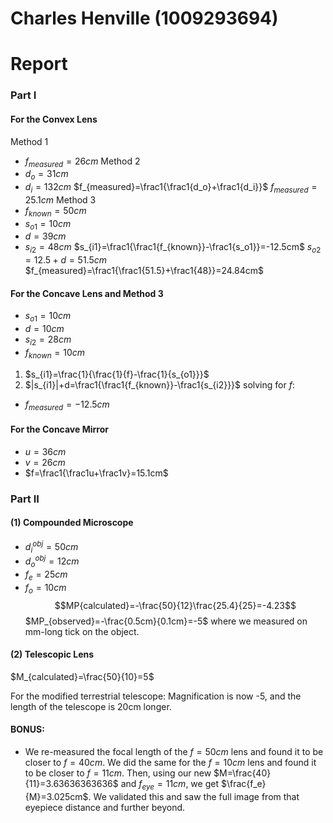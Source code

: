 # Charles Henville (1009293694)
# Report

### Part I
#### For the Convex Lens
Method 1
- $f_{measured}=26cm$
Method 2
- $d_o=31cm$
- $d_i=132cm$
$f_{measured}=\frac1{\frac1{d_o}+\frac1{d_i}}$
$f_{measured}=25.1cm$
Method 3
- $f_{known}=50cm$
- $s_{o1}=10cm$
- $d=39cm$
- $s_{i2}=48cm$
$s_{i1}=\frac1{\frac1{f_{known}}-\frac1{s_o1}}=-12.5cm$
$s_{o2}=12.5+d=51.5cm$
$f_{measured}=\frac1{\frac1{51.5}+\frac1{48}}=24.84cm$

#### For the Concave Lens and Method 3
- $s_{o1}=10cm$
- $d=10cm$
- $s_{i2}=28cm$
- $f_{known}=10cm$
1. $s_{i1}=\frac{1}{\frac{1}{f}-\frac{1}{s_{o1}}}$
2. $|s_{i1}|+d=\frac1{\frac1{f_{known}}-\frac1{s_{i2}}}$
solving for $f$:
- $f_{measured}=-12.5cm$

#### For the Concave Mirror
- $u=36cm$
- $v=26cm$
- $f=\frac1{\frac1u+\frac1v}=15.1cm$

### Part II
#### (1) Compounded Microscope
- $d_i^{obj}=50cm$
- $d_o^{obj}=12cm$
- $f_e=25cm$
- $f_o=10cm$
$$MP{calculated}=-\frac{50}{12}\frac{25.4}{25}=-4.23$$
$MP_{observed}=-\frac{0.5cm}{0.1cm}=-5$ where we measured on mm-long tick on the object.

#### (2) Telescopic Lens
$M_{calculated}=\frac{50}{10}=5$

For the modified terrestrial telescope: Magnification is now -5, and the length of the telescope is 20cm longer.

#### BONUS:
- We re-measured the focal length of the $f=50cm$ lens and found it to be closer to $f=40cm$. We did the same for the $f=10cm$ lens and found it to be closer to $f=11cm$. Then, using our new $M=\frac{40}{11}=3.63636363636$ and $f_{eye}=11cm$, we get $\frac{f_e}{M}=3.025cm$. We validated this and saw the full image from that eyepiece distance and further beyond.